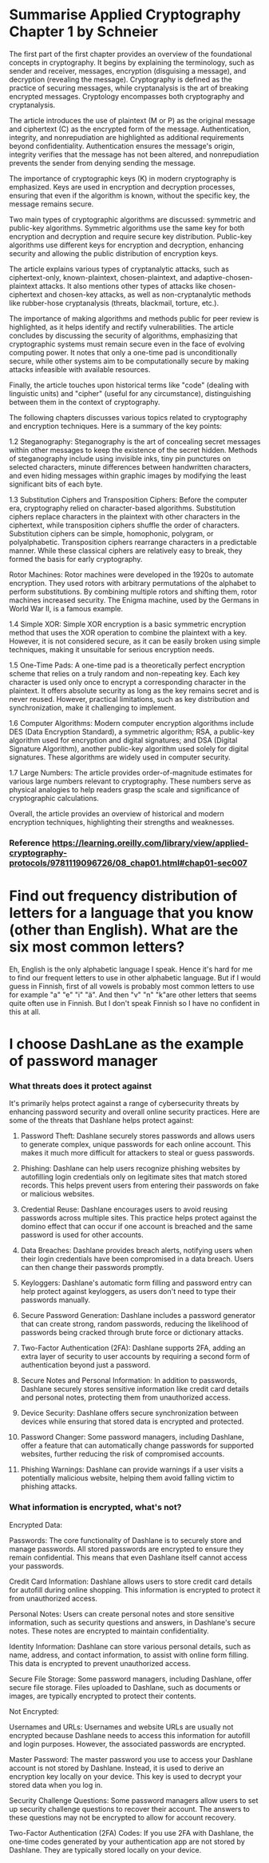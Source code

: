# Summarise Applied Cryptography Chapter 1 by Schneier

The first part of the first chapter provides an overview of the foundational concepts in cryptography. It begins by explaining the terminology, such as sender and receiver, messages, encryption (disguising a message), and decryption (revealing the message). Cryptography is defined as the practice of securing messages, while cryptanalysis is the art of breaking encrypted messages. Cryptology encompasses both cryptography and cryptanalysis.

The article introduces the use of plaintext (M or P) as the original message and ciphertext (C) as the encrypted form of the message. Authentication, integrity, and nonrepudiation are highlighted as additional requirements beyond confidentiality. Authentication ensures the message's origin, integrity verifies that the message has not been altered, and nonrepudiation prevents the sender from denying sending the message.

The importance of cryptographic keys (K) in modern cryptography is emphasized. Keys are used in encryption and decryption processes, ensuring that even if the algorithm is known, without the specific key, the message remains secure.

Two main types of cryptographic algorithms are discussed: symmetric and public-key algorithms. Symmetric algorithms use the same key for both encryption and decryption and require secure key distribution. Public-key algorithms use different keys for encryption and decryption, enhancing security and allowing the public distribution of encryption keys.

The article explains various types of cryptanalytic attacks, such as ciphertext-only, known-plaintext, chosen-plaintext, and adaptive-chosen-plaintext attacks. It also mentions other types of attacks like chosen-ciphertext and chosen-key attacks, as well as non-cryptanalytic methods like rubber-hose cryptanalysis (threats, blackmail, torture, etc.).

The importance of making algorithms and methods public for peer review is highlighted, as it helps identify and rectify vulnerabilities. The article concludes by discussing the security of algorithms, emphasizing that cryptographic systems must remain secure even in the face of evolving computing power. It notes that only a one-time pad is unconditionally secure, while other systems aim to be computationally secure by making attacks infeasible with available resources.

Finally, the article touches upon historical terms like "code" (dealing with linguistic units) and "cipher" (useful for any circumstance), distinguishing between them in the context of cryptography.

The following chapters discusses various topics related to cryptography and encryption techniques. Here is a summary of the key points:

1.2 Steganography:
Steganography is the art of concealing secret messages within other messages to keep the existence of the secret hidden. Methods of steganography include using invisible inks, tiny pin punctures on selected characters, minute differences between handwritten characters, and even hiding messages within graphic images by modifying the least significant bits of each byte.

1.3 Substitution Ciphers and Transposition Ciphers:
Before the computer era, cryptography relied on character-based algorithms. Substitution ciphers replace characters in the plaintext with other characters in the ciphertext, while transposition ciphers shuffle the order of characters. Substitution ciphers can be simple, homophonic, polygram, or polyalphabetic. Transposition ciphers rearrange characters in a predictable manner. While these classical ciphers are relatively easy to break, they formed the basis for early cryptography.

Rotor Machines:
Rotor machines were developed in the 1920s to automate encryption. They used rotors with arbitrary permutations of the alphabet to perform substitutions. By combining multiple rotors and shifting them, rotor machines increased security. The Enigma machine, used by the Germans in World War II, is a famous example.

1.4 Simple XOR:
Simple XOR encryption is a basic symmetric encryption method that uses the XOR operation to combine the plaintext with a key. However, it is not considered secure, as it can be easily broken using simple techniques, making it unsuitable for serious encryption needs.

1.5 One-Time Pads:
A one-time pad is a theoretically perfect encryption scheme that relies on a truly random and non-repeating key. Each key character is used only once to encrypt a corresponding character in the plaintext. It offers absolute security as long as the key remains secret and is never reused. However, practical limitations, such as key distribution and synchronization, make it challenging to implement.

1.6 Computer Algorithms:
Modern computer encryption algorithms include DES (Data Encryption Standard), a symmetric algorithm; RSA, a public-key algorithm used for encryption and digital signatures; and DSA (Digital Signature Algorithm), another public-key algorithm used solely for digital signatures. These algorithms are widely used in computer security.

1.7 Large Numbers:
The article provides order-of-magnitude estimates for various large numbers relevant to cryptography. These numbers serve as physical analogies to help readers grasp the scale and significance of cryptographic calculations.

Overall, the article provides an overview of historical and modern encryption techniques, highlighting their strengths and weaknesses.

### Reference https://learning.oreilly.com/library/view/applied-cryptography-protocols/9781119096726/08_chap01.html#chap01-sec007

# Find out frequency distribution of letters for a language that you know (other than English). What are the six most common letters? 

Eh, English is the only alphabetic language I speak. Hence it's hard for me to find our frequent letters to use in other alphabetic language. But if I would guess in Finnish, first of all vowels is probably most common letters to use for example "a" "e" "i" "ä". And then "v" "n" "k"are other letters that seems quite often use in Finnish. But I don't speak Finnish so I have no confident in this at all.

# I choose DashLane as the example of password manager

### What threats does it protect against
It's primarily helps protect against a range of cybersecurity threats by enhancing password security and overall online security practices. Here are some of the threats that Dashlane helps protect against:

1. Password Theft: Dashlane securely stores passwords and allows users to generate complex, unique passwords for each online account. This makes it much more difficult for attackers to steal or guess passwords.

2. Phishing: Dashlane can help users recognize phishing websites by autofilling login credentials only on legitimate sites that match stored records. This helps prevent users from entering their passwords on fake or malicious websites.

3. Credential Reuse: Dashlane encourages users to avoid reusing passwords across multiple sites. This practice helps protect against the domino effect that can occur if one account is breached and the same password is used for other accounts.

4. Data Breaches: Dashlane provides breach alerts, notifying users when their login credentials have been compromised in a data breach. Users can then change their passwords promptly.

5. Keyloggers: Dashlane's automatic form filling and password entry can help protect against keyloggers, as users don't need to type their passwords manually.

6. Secure Password Generation: Dashlane includes a password generator that can create strong, random passwords, reducing the likelihood of passwords being cracked through brute force or dictionary attacks.

7. Two-Factor Authentication (2FA): Dashlane supports 2FA, adding an extra layer of security to user accounts by requiring a second form of authentication beyond just a password.

8. Secure Notes and Personal Information: In addition to passwords, Dashlane securely stores sensitive information like credit card details and personal notes, protecting them from unauthorized access.

9. Device Security: Dashlane offers secure synchronization between devices while ensuring that stored data is encrypted and protected.

10. Password Changer: Some password managers, including Dashlane, offer a feature that can automatically change passwords for supported websites, further reducing the risk of compromised accounts.

11. Phishing Warnings: Dashlane can provide warnings if a user visits a potentially malicious website, helping them avoid falling victim to phishing attacks.

### What information is encrypted, what's not?
Encrypted Data:

Passwords: The core functionality of Dashlane is to securely store and manage passwords. All stored passwords are encrypted to ensure they remain confidential. This means that even Dashlane itself cannot access your passwords.

Credit Card Information: Dashlane allows users to store credit card details for autofill during online shopping. This information is encrypted to protect it from unauthorized access.

Personal Notes: Users can create personal notes and store sensitive information, such as security questions and answers, in Dashlane's secure notes. These notes are encrypted to maintain confidentiality.

Identity Information: Dashlane can store various personal details, such as name, address, and contact information, to assist with online form filling. This data is encrypted to prevent unauthorized access.

Secure File Storage: Some password managers, including Dashlane, offer secure file storage. Files uploaded to Dashlane, such as documents or images, are typically encrypted to protect their contents.

Not Encrypted:

Usernames and URLs: Usernames and website URLs are usually not encrypted because Dashlane needs to access this information for autofill and login purposes. However, the associated passwords are encrypted.

Master Password: The master password you use to access your Dashlane account is not stored by Dashlane. Instead, it is used to derive an encryption key locally on your device. This key is used to decrypt your stored data when you log in.

Security Challenge Questions: Some password managers allow users to set up security challenge questions to recover their account. The answers to these questions may not be encrypted to allow for account recovery.

Two-Factor Authentication (2FA) Codes: If you use 2FA with Dashlane, the one-time codes generated by your authentication app are not stored by Dashlane. They are typically stored locally on your device.











